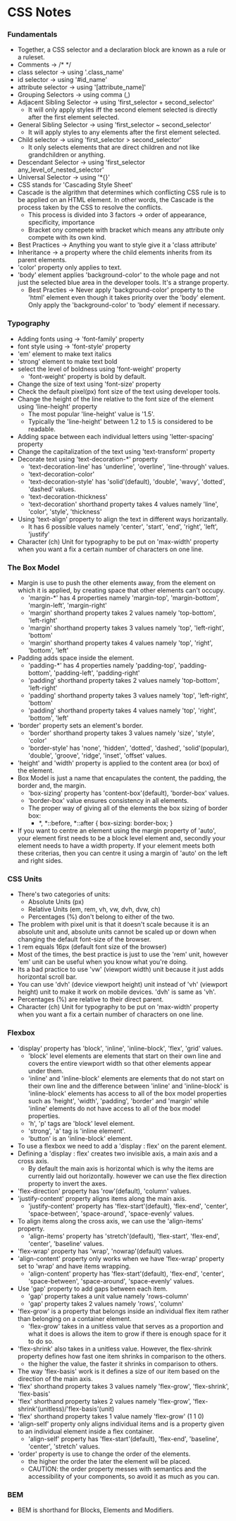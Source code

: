 # CSS Notes

### Fundamentals

- Together, a CSS selector and a declaration block are known as a rule or a ruleset.
- Comments -> /\* \*/
- class selector -> using '.class_name'
- id selector -> using '#id_name'
- attribute selector -> using '[attribute_name]'
- Grouping Selectors -> using comma (,)
- Adjacent Sibling Selector -> using 'first_selector + second_selector'
  - It will only apply styles iff the second element selected is directly after the first element selected.
- General Sibling Selector -> using 'first_selector ~ second_selector'
  - It will apply styles to any elements after the first element selected.
- Child selector -> using 'first_selector > second_selector'
  - It only selects elements that are direct children and not like grandchildren or anything.
- Descendant Selector -> using 'first_selector any_level_of_nested_selector'
- Universal Selector -> using '\*{}'
- CSS stands for 'Cascading Style Sheet'
- Cascade is the algrithm that determines which conflicting CSS rule is to be applied on an HTML element. In other words, the Cascade is the process taken by the CSS to resolve the conflicts.
  - This process is divided into 3 factors -> order of appearance, specificity, importance
  - Bracket ony comepete with bracket which means any attribute only compete with its own kind.
- Best Practices -> Anything you want to style give it a 'class attribute'
- Inheritance -> a property where the child elements inherits from its parent elements.
- 'color' property only applies to text.
- 'body' element applies 'background-color' to the whole page and not just the selected blue area in the developer tools. It's a strange property.
  - Best Practies -> Never apply 'background-color' property to the 'html' element even though it takes priority over the 'body' element. Only apply the 'background-color' to 'body' element if necessary.

### Typography

- Adding fonts using -> 'font-family' property
- font style using -> 'font-style' property
- 'em' element to make text italics
- 'strong' element to make text bold
- select the level of boldness using 'font-weight' property
  - 'font-weight' property is bold by default.
- Change the size of text using 'font-size' property
- Check the default pixel(px) font size of the text using developer tools.
- Change the height of the line relative to the font size of the element using 'line-height' property
  - The most popular 'line-height' value is '1.5'.
  - Typically the 'line-height' between 1.2 to 1.5 is considered to be readable.
- Adding space between each individual letters using 'letter-spacing' property
- Change the capitalization of the text using 'text-transform' property
- Decorate text using 'text-decoration-\*' property
  - 'text-decoration-line' has 'underline', 'overline', 'line-through' values.
  - 'text-decoration-color'
  - 'text-decoration-style' has 'solid'(default), 'double', 'wavy', 'dotted', 'dashed' values.
  - 'text-decoration-thickness'
  - 'text-decoration' shorthand property takes 4 values namely 'line', 'color', 'style', 'thickness'
- Using 'text-align' property to align the text in different ways horizantally.
  - It has 6 possible values namely 'center', 'start', 'end', 'right', 'left', 'justify'
- Character (ch) Unit for typography to be put on 'max-width' property when you want a fix a certain number of characters on one line.

### The Box Model

- Margin is use to push the other elements away, from the element on which it is applied, by creating space that other elements can't occupy.
  - 'margin-\*' has 4 properties namely 'margin-top', 'margin-bottom', 'margin-left', 'margin-right'
  - 'margin' shorthand property takes 2 values namely 'top-bottom', 'left-right'
  - 'margin' shorthand property takes 3 values namely 'top', 'left-right', 'bottom'
  - 'margin' shorthand property takes 4 values namely 'top', 'right', 'bottom', 'left'
- Padding adds space inside the element.
  - 'padding-\*' has 4 properties namely 'padding-top', 'padding-bottom', 'padding-left', 'padding-right'
  - 'padding' shorthand property takes 2 values namely 'top-bottom', 'left-right'
  - 'padding' shorthand property takes 3 values namely 'top', 'left-right', 'bottom'
  - 'padding' shorthand property takes 4 values namely 'top', 'right', 'bottom', 'left'
- 'border' property sets an element's border.
  - 'border' shorthand property takes 3 values namely 'size', 'style', 'color'
  - 'border-style' has 'none', 'hidden', 'dotted', 'dashed', 'solid'(popular), 'double', 'groove', 'ridge', 'inset', 'offset' values.
- 'height' and 'width' property is applied to the content area (or box) of the element.
- Box Model is just a name that encapulates the content, the padding, the border and, the margin.
  - 'box-sizing' property has 'content-box'(default), 'border-box' values.
  - 'border-box' value ensures consistency in all elements.
  - The proper way of giving all of the elements
    the box sizing of border box:
    - \*, \*::before, \*::after { box-sizing: border-box; }
- If you want to centre an element using the margin property of 'auto', your element first needs to be a block level element and, secondly your element needs to have a width property. If your element meets both these criterias, then you can centre it using a margin of 'auto' on the left and right sides.

### CSS Units

- There's two categories of units:
  - Absolute Units (px)
  - Relative Units (em, rem, vh, vw, dvh, dvw, ch)
  - Percentages (%) don't belong to either of the two.
- The problem with pixel unit is that it doesn't scale because it is an absolute unit and, absolute units cannot be scaled up or down when changing the default font-size of the browser.
- 1 rem equals 16px (default font size of the browser)
- Most of the times, the best practice is just to use the 'rem' unit, however 'em' unit can be useful when you know what you're doing.
- Its a bad practice to use 'vw' (viewport width) unit because it just adds horizontal scroll bar.
- You can use 'dvh' (device viewport height) unit instead of 'vh' (viewport height) unit to make it work on mobile devices. 'dvh' is same as 'vh'.
- Percentages (%) are relative to their direct parent.
- Character (ch) Unit for typography to be put on 'max-width' property when you want a fix a certain number of characters on one line.

### Flexbox

- 'display' property has 'block', 'inline', 'inline-block', 'flex', 'grid' values.
  - 'block' level elements are elements that start on their own line and covers the entire viewport width so that other elements appear under them.
  - 'inline' and 'inline-block' elements are elements that do not start on their own line and the difference between 'inline' and 'inline-block' is 'inline-block' elements has access to all of the box model properties such as 'height', 'width', 'padding', 'border' and 'margin' while 'inline' elements do not have access to all of the box model properties.
  - 'h', 'p' tags are 'block' level element.
  - 'strong', 'a' tag is 'inline element'.
  - 'button' is an 'inline-block' element.
- To use a flexbox we need to add a 'display : flex' on the parent element.
- Defining a 'display : flex' creates two invisible axis, a main axis and a cross axis.
  - By default the main axis is horizontal which is why the items are currently laid out horizontally. however we can use the flex direction property to invert the axes.
- 'flex-direction' property has 'row'(default), 'column' values.
- 'justify-content' property aligns items along the main axis.
  - 'justify-content' property has 'flex-start'(default), 'flex-end', 'center', 'space-between', 'space-around', 'space-evenly' values.
- To align items along the cross axis, we can use the 'align-items' property.
  - 'align-items' property has 'stretch'(default), 'flex-start', 'flex-end', 'center', 'baseline' values.
- 'flex-wrap' property has 'wrap', 'nowrap'(default) values.
- 'align-content' property only works when we have 'flex-wrap' property set to 'wrap' and have items wrapping.
  - 'align-content' property has 'flex-start'(default), 'flex-end', 'center', 'space-between', 'space-around', 'space-evenly' values.
- Use 'gap' property to add gaps between each item.
  - 'gap' property takes a unit value namely 'rows-column'
  - 'gap' property takes 2 values namely 'rows', 'column'
- 'flex-grow' is a property that belongs inside an individual flex item rather than belonging on a container element.
  - 'flex-grow' takes in a unitless value that serves as a proportion and what it does is allows the item to grow if there is enough space for it to do so.
- 'flex-shrink' also takes in a unitless value. However, the flex-shrink property defines how fast one item shrinks in comparison to the others.
  - the higher the value, the faster it shrinks in comparison to others.
- The way 'flex-basis' work is it defines a size of our item based on the direction of the main axis.
- 'flex' shorthand property takes 3 values namely 'flex-grow', 'flex-shrink', 'flex-basis'
- 'flex' shorthand property takes 2 values namely 'flex-grow', 'flex-shrink'(unitless)/'flex-basis'(unit)
- 'flex' shorthand property takes 1 value namely 'flex-grow' (1 1 0)
- 'align-self' property only aligns individual items and is a property given to an individual element inside a flex container.
  - 'align-self' property has 'flex-start'(default), 'flex-end', 'baseline', 'center', 'stretch' values.
- 'order' property is use to change the order of the elements.
  - the higher the order the later the element will be placed.
  - CAUTION: the order property messes with semantics and the accessibility of your components, so avoid it as much as you can.

### BEM

- BEM is shorthand for Blocks, Elements and Modifiers.
